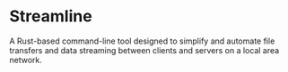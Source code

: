 # Streamline
A Rust-based command-line tool designed to simplify and automate file transfers and data streaming between clients and servers on a local area network.
